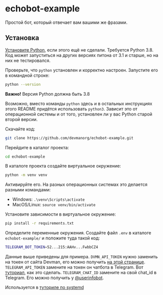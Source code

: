 # echobot-example

Простой бот, который отвечает вам вашими же фразами.

## Установка

[Установите Python](https://www.python.org/), если этого ещё не сделали. Требуется Python 3.8. Код может запуститься на других версиях питона от 3.1 и старше, но на них не тестировался.

Проверьте, что `python` установлен и корректно настроен. Запустите его в командной строке:
```sh
python --version
```
**Важно!** Версия Python должна быть 3.8

Возможно, вместо команды `python` здесь и в остальных инструкциях этого README придётся использовать `python3`. Зависит это от операционной системы и от того, установлен ли у вас Python старой второй версии. 

Скачайте код:
```sh
git clone https://github.com/devmanorg/echobot-example.git
```

Перейдите в каталог проекта:
```sh
cd echobot-example
```

В каталоге проекта создайте виртуальное окружение:
```sh
python -m venv venv
```
Активируйте его. На разных операционных системах это делается разными командами:

- Windows: `.\venv\Scripts\activate`
- MacOS/Linux: `source venv/bin/activate`


Установите зависимости в виртуальное окружение:
```sh
pip install -r requirements.txt
```

Определите переменные окружения. Создайте файл `.env` в каталоге `echobot-example/` и положите туда такой код:
```sh
TELEGRAM_BOT_TOKEN=52...215:AAHv...FwbbCZ4
```

Данные выше приведены для примера. `DVMN_API_TOKEN` нужно заменить на токен от сайта Devman, его можно получить [на этой странице](https://dvmn.org/api/docs/). `TELEGRAM_API_TOKEN` замените на токен он чатбота в Telegram. Вот [туториал](https://spark.ru/startup/it-agenstvo-index/blog/47364/kak-poluchit-tokeni-dlya-sozdaniya-chat-bota-v-telegrame-vajbere-i-v-vkontakte), как это сделать. `TELEGRAM_CHAT_ID` замените на свой chat_id в Telegram. Его можно получить у [@userinfobot](https://telegram.me/userinfobot).

Используется в [туториле по systemd](https://dvmn.org/encyclopedia/deploy/systemd-tutorial/)
